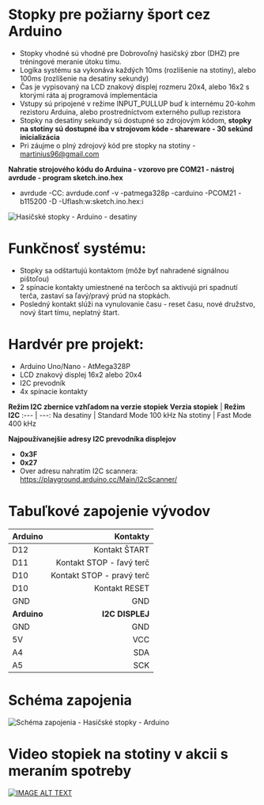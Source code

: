 # Stopky pre požiarny šport cez Arduino
* Stopky vhodné sú vhodné pre Dobrovoľný hasičský zbor (DHZ) pre tréningové meranie útoku tímu.
* Logika systému sa vykonáva každých 10ms (rozlíšenie na stotiny), alebo 100ms (rozlíšenie na desatiny sekundy)
* Čas je vypisovaný na LCD znakový displej rozmeru 20x4, alebo 16x2 s ktorými ráta aj programová implementácia
* Vstupy sú pripojené v režime INPUT_PULLUP buď k internému 20-kohm rezistoru Arduina, alebo prostredníctvom externého pullup rezistora
* Stopky na desatiny sekundy sú dostupné so zdrojovým kódom, **stopky na stotiny sú dostupné iba v strojovom kóde - shareware - 30 sekúnd inicializácia**
* Pri záujme o plný zdrojový kód pre stopky na stotiny - martinius96@gmail.com

**Nahratie strojového kódu do Arduina - vzorovo pre COM21 - nástroj avrdude - program sketch.ino.hex**
* avrdude -CC: avrdude.conf -v -patmega328p -carduino -PCOM21 -b115200 -D -Uflash:w:sketch.ino.hex:i

![Hasičské stopky - Arduino - desatiny](https://i.imgur.com/Ciz66ft.jpg)
# Funkčnosť systému:
* Stopky sa odštartujú kontaktom (môže byť nahradené signálnou pištoľou)
* 2 spínacie kontakty umiestnené na terčoch sa aktivujú pri spadnutí terča, zastaví sa ľavý/pravý prúd na stopkách.
* Posledný kontakt slúži na vynulovanie času - reset času, nové družstvo, nový štart tímu, neplatný štart.

# Hardvér pre projekt:
* Arduino Uno/Nano - AtMega328P
* LCD znakový displej 16x2 alebo 20x4
* I2C prevodník
* 4x spínacie kontakty

**Režim I2C zbernice vzhľadom na verzie stopiek**
**Verzia stopiek** | **Režim I2C**
:---       |      ---:
Na desatiny | Standard Mode 100 kHz
Na stotiny | Fast Mode 400 kHz

**Najpoužívanejšie adresy I2C prevodníka displejov**
* **0x3F**
* **0x27**
* Over adresu nahratím I2C scannera: https://playground.arduino.cc/Main/I2cScanner/

# Tabuľkové zapojenie vývodov
**Arduino** | **Kontakty**
:---       |      ---:
D12 | Kontakt ŠTART
D11 | Kontakt STOP - ľavý terč
D10 | Kontakt STOP - pravý terč
D10 | Kontakt RESET
GND | GND
**Arduino** | **I2C DISPLEJ**
GND | GND
5V | VCC
A4 | SDA
A5 | SCK
# Schéma zapojenia
![Schéma zapojenia - Hasičské stopky - Arduino](https://i.imgur.com/GbU5zPK.png)
# Video stopiek na stotiny v akcii s meraním spotreby
[![IMAGE ALT TEXT](http://img.youtube.com/vi/E_z6doJvXng/0.jpg)](https://www.youtube.com/watch?v=E_z6doJvXng "Hasičské stopky - Arduino - spotreba - funkčnosť")
